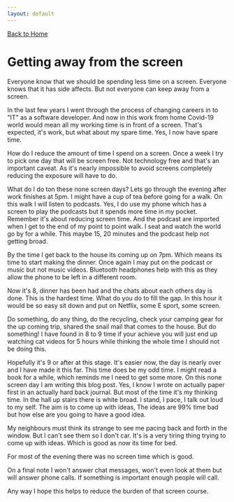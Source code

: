 ```yaml
---
layout: default
---
```

[Back to Home](../index.html)

# Getting away from the screen

Everyone know that we should be spending less time on a screen.
Everyone knows that it has side affects.
But not everyone can keep away from a screen.

In the last few years I went through the process of changing careers in to "IT" as a software developer. 
And now in this work from home Covid-19 world would mean all my working time is in front of a screen. 
That's expected, it's work, but what about my spare time. Yes, I now have spare time.

How do I reduce the amount of time I  spend on a screen.
Once a week I try to pick one day that will be screen free.
Not technology free and that's an important caveat.
As it's nearly impossible to avoid screens completely reducing the exposure will have to do.

What do I do ton these none screen days?
Lets go through the evening after work finishes at 5pm. 
I might have a cup of tea before going for a walk.
On this walk I will listen to podcasts. 
Yes, I do use my phone which has a screen to play the podcasts but it spends more time in my pocket.
Remember it's about reducing screen time.
And the podcast are imported when I get to the end of my point to point walk.
I seat and watch the world go by for a while. 
This maybe 15, 20 minutes and the podcast help not getting broad.

By the time I get back to the house its coming up on 7pm.
Which means its time to start making the dinner.
Once again I may put on the podcast or music but not music videos.
Bluetooth headphones help with this as they allow the phone to be left in a different room.

Now it's 8, dinner has been had and the chats about each others day is done.
This is the hardest time.
What do you do to fill the gap.
In this hour it would be so easy sit down and put on Netflix, some E sport, some screen.

Do something, do any thing, do the recycling, check your camping gear for the up coming trip, shared the snail mail that comes to the house.
But do something!
I have found in 8 to 9 time if your achieve you will just end up watching cat videos for 5 hours while thinking the whole time I should not be doing this.

Hopefully it's 9 or after at this stage.
It's easier now, the day is nearly over and I have made it this far.
This time does be my odd time.
I might read a book for a while, which reminds me I need to get some more.
On this none screen day I am writing this blog post.
Yes, I know I wrote on actually paper first in an actually hard back journal.
But most of the time it's my thinking time.
In the hall up stairs there is white broad.
I stand, I pace, I talk out loud to my self.
The aim is to come up with ideas,
The ideas are 99% time bad but how else are you going to have a good idea.

My neighbours must think its strange to see me pacing back and forth in the window.
But I can't see them so I don't car.
It's is a very tiring thing trying to come up with ideas.
Which is good as now its time for bed.

For most of the evening there was no screen time which is good.

On a final note I won't answer chat messages, won't even look at them but will answer phone calls.
If something is important enough people will call.

Any way I hope this helps to reduce the burden of that screen course.

